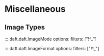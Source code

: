 # Miscellaneous

## Image Types

::: daft.daft.ImageMode
    options:
        filters: ["!^_"]

::: daft.daft.ImageFormat
    options:
        filters: ["!^_"]

<!-- fix: how come there's no source? -->